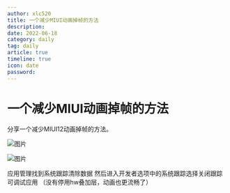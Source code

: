 ```yaml
---
author: xlc520
title: 一个减少MIUI动画掉帧的方法
description: 
date: 2022-06-18
category: daily
tag: daily
article: true
timeline: true
icon: date
password: 
---
```


# 一个减少MIUI动画掉帧的方法

分享一个减少MIUI12动画掉帧的方法。

![图片](http://alist.ciberviler.top/d/ecloud180/images/blogImage/640-16542238760163.jpeg)

![图片](http://alist.ciberviler.top/d/ecloud180/images/blogImage/640-16542238760162.jpeg)

应用管理找到系统跟踪清除数据
然后进入开发者选项中的系统跟踪选择关闭跟踪可调试应用
（没有停用hw叠加层，动画也更流畅了）
